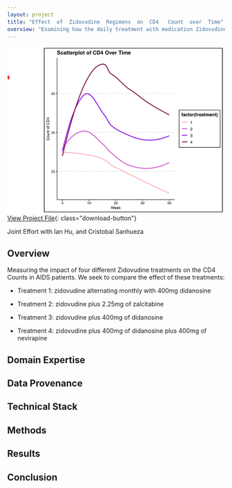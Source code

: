 ```yaml
---
layout: project
title: "Effect  of  Zidovudine  Regimens  on  CD4   Count  over  Time"
overview: "Examining how the daily treatment with medication Zidovudine affects CD4 Counts in patients with AIDS. Conducted EDA, choose appropriate model, and preformed residual analysis."
---
```

![Housing Prices](/assets/images/project/CD4Counts.png)
[View Project File](/assets/files/CD4Count_AIDS.pdf){: class="download-button"}

<div class="dashed"></div>
Joint Effort with Ian Hu, and Cristobal  Sanhueza


## Overview
Measuring the impact of four different Zidovudine treatments on the CD4 Counts in AIDS patients. We seek to compare the effect of these treatments:

- Treatment  1:  zidovudine  alternating  monthly  with  400mg  didanosine   

- Treatment  2:  zidovudine  plus  2.25mg  of  zalcitabine   

- Treatment  3:  zidovudine  plus  400mg  of  didanosine   

- Treatment  4:  zidovudine  plus  400mg  of  didanosine  plus  400mg  of  nevirapine   


## Domain Expertise



## Data Provenance



## Technical Stack



## Methods



## Results



## Conclusion
